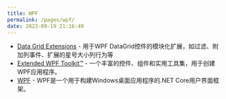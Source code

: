 ```yaml
---
title: WPF
permalink: /pages/wpf/
date: 2023-09-19 21:16:49
---
```

* [Data Grid Extensions](https://github.com/tom-englert/DataGridExtensions) - 用于WPF DataGrid控件的模块化扩展，如过滤、附加列事件、扩展的星号大小列行为等
* [Extended WPF Toolkit™](https://github.com/xceedsoftware/wpftoolkit) - 一个丰富的控件、组件和实用工具集，用于创建WPF应用程序。
* [WPF](https://github.com/dotnet/wpf) - WPF是一个用于构建Windows桌面应用程序的.NET Core用户界面框架。